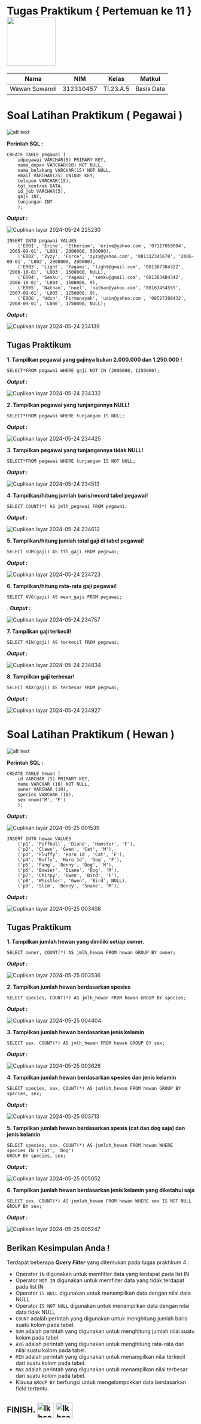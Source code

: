 # Tugas Praktikum { Pertemuan ke 11 } <img src=https://logos-download.com/wp-content/uploads/2016/05/MySQL_logo_logotype.png width="130px" >


|**Nama**|**NIM**|**Kelas**|**Matkul**|
|----|---|-----|------|
|Wawan Suwandi|312310457|TI.23.A.5|Basis Data|

# Soal Latihan Praktikum ( Pegawai )

![alt text](picture/tabel1.PNG)

**Perintah SQL :**

```
CREATE TABLE pegawai (
    idpegawai VARCHAR(5) PRIMARY KEY,
    nama_depan VARCHAR(10) NOT NULL,
    nama_belakang VARCHAR(15) NOT NULL,
    email VARCHAR(25) UNIQUE KEY,
    telepon VARCHAR(15),
    tgl_kontrak DATA,
    id_job VARCHAR(5),
    gaji INT,
    tunjangan INT
    );
```

***Output :***

![Cuplikan layar 2024-05-24 225230](https://github.com/Ws529/Basis-data-Pertemuan11/assets/147570983/ef4a7354-439d-49cb-94eb-a14188e2c24d)


```
INSERT INTO pegawai VALUES
    ('E001', 'Erine', 'Etherium', 'erine@yahoo.com', '07117059004', '2005-09-01', 'L001', 2000000, 500000),
	('E002', 'Zyzy', 'Force', 'zyzy@yahoo.com', '081312345678', '2006-09-01', 'L002', 2000000, 200000),
	('E003', 'Light', 'Yagami', 'light@gmail.com', '081367384322', '2006-10-01', 'L003', 1500000, NULL),
	('E004', 'Senku', 'Yagami', 'senku@gmail.com', '081363484342', '2006-10-01', 'L004', 1500000, 9),
	('E005', 'Nathan', 'noel', 'nathan@yahoo.com', '08163454555', '2007-09-01', 'L005', 1250000, 9),
	('E006', 'Udin', 'Firmansyah', 'udin@yahoo.com', '08527388432', '2008-09-01', 'L006', 1750000, NULL);
```

***Output :***

![Cuplikan layar 2024-05-24 234139](https://github.com/Ws529/Basis-data-Pertemuan11/assets/147570983/30de5d3c-8b22-4893-94ca-7f2489ca2452)

## Tugas Praktikum

**1. Tampilkan pegawai yang gajinya bukan 2.000.000 dan 1.250.000 !**

```
SELECT*FROM pegawai WHERE gaji NOT IN (2000000, 1250000);
```

***Output :***

![Cuplikan layar 2024-05-24 234332](https://github.com/Ws529/Basis-data-Pertemuan11/assets/147570983/730810ca-a2fc-4b13-a0d3-50be12962dd2)

**2. Tampilkan pegawai yang tunjangannya NULL!**

```
SELECT*FROM pegawai WHERE tunjangan IS NULL;
```

***Output :***

![Cuplikan layar 2024-05-24 234425](https://github.com/Ws529/Basis-data-Pertemuan11/assets/147570983/fd0127a1-8e4a-4123-816b-e5e469a469f7)



**3. Tampilkan pegawai yang tunjangannya tidak NULL!**

```
SELECT*FROM pegawai WHERE tunjangan IS NOT NULL;
```

***Output :***

![Cuplikan layar 2024-05-24 234513](https://github.com/Ws529/Basis-data-Pertemuan11/assets/147570983/578af578-38ee-4593-8f30-55bfefd6e292)


**4. Tampilkan/hitung jumlah baris/record tabel pegawai!**

```
SELECT COUNT(*) AS jmlh_pegawai FROM pegawai;
```

***Output :***

![Cuplikan layar 2024-05-24 234612](https://github.com/Ws529/Basis-data-Pertemuan11/assets/147570983/98b3f23d-8d30-4762-9bf5-3e79062a4299)


**5. Tampilkan/hitung jumlah total gaji di tabel pegawai!**

```
SELECT SUM(gaji) AS ttl_gaji FROM pegawai;
```

***Output :***

![Cuplikan layar 2024-05-24 234723](https://github.com/Ws529/Basis-data-Pertemuan11/assets/147570983/33b31a54-e2c3-45b3-828d-b03da9f7be91)



**6. Tampilkan/hitung rata-rata gaji pegawai!**

```
SELECT AVG(gaji) AS mean_gaji FROM pegawai;
```
.
***Output :***

![Cuplikan layar 2024-05-24 234757](https://github.com/Ws529/Basis-data-Pertemuan11/assets/147570983/d7c180df-5550-4264-8d82-d3576fd59427)

**7. Tampilkan gaji terkecil!**

```
SELECT MIN(gaji) AS terkecil FROM pegawai;
```

***Output :***

![Cuplikan layar 2024-05-24 234834](https://github.com/Ws529/Basis-data-Pertemuan11/assets/147570983/4a1a88c5-e0e5-4a92-8c28-98d2757e6577)



**8. Tampilkan gaji terbesar!**

```
SELECT MAX(gaji) AS terbesar FROM pegawai;
```

***Output :***

![Cuplikan layar 2024-05-24 234927](https://github.com/Ws529/Basis-data-Pertemuan11/assets/147570983/efd3dd8c-3230-4781-92c8-3871637e14bb)


# Soal Latihan Praktikum ( Hewan )

![alt text](picture/tabel2.PNG)

**Perintah SQL :**

```
CREATE TABLE hewan (
    id VARCHAR (5) PRIMARY KEY,
    name VARCHAR (10) NOT NULL,
    owner VARCHAR (10),
    species VARCHAR (10),
    sex enum('M', 'F')
    );
```

***Output :***

![Cuplikan layar 2024-05-25 001539](https://github.com/Ws529/Basis-data-Pertemuan11/assets/147570983/f56a52f0-f040-4d5e-b1fb-43ed86dea83e)


```
INSERT INTO hewan VALUES
    ('p1', 'Puffball', 'Diane', 'Hamster', 'F'),
    ('p2', 'Claws', 'Gwen', 'Cat', 'M'),
    ('p3', 'Fluffy', 'Haro 1d', 'Cat', 'F'),
    ('p4', 'Buffy', 'Haro 1d', 'Dog', 'F'),
    ('p5', 'Fang', 'Benny', 'Dog', 'M'),
    ('p6', 'Bowser', 'Diane', 'Dog', 'M'),
    ('p7', 'Chirpy', 'Gwen', 'Bird', 'F'),
    ('p8', 'Whistler', 'Gwen', 'Bird', NULL),
    ('p9', 'Slim', 'Benny', 'Snake', 'M');
```

***Output :***

![Cuplikan layar 2024-05-25 003408](https://github.com/Ws529/Basis-data-Pertemuan11/assets/147570983/33ab3913-ade1-4d29-b5c5-a9be03d144c0)


## Tugas Praktikum

**1. Tampilkan jumlah hewan yang dimiliki setiap owner.**

```
SELECT owner, COUNT(*) AS jmlh_hewan FROM hewan GROUP BY owner;
```

***Output :***

![Cuplikan layar 2024-05-25 003536](https://github.com/Ws529/Basis-data-Pertemuan11/assets/147570983/338392bd-3ecf-4254-9350-ee1e90b0ed26)


**2. Tampilkan jumlah hewan berdasarkan spesies**

```
SELECT species, COUNT(*) AS jmlh_hewan FROM hewan GROUP BY species;
```

***Output :***


![Cuplikan layar 2024-05-25 004404](https://github.com/Ws529/Basis-data-Pertemuan11/assets/147570983/caaef04f-d9c4-4ef4-8ade-c4ce05405905)


**3. Tampilkan jumlah hewan berdasarkan jenis kelamin**

```
SELECT sex, COUNT(*) AS jmlh_hewan FROM hewan GROUP BY sex;
```

***Output :***


![Cuplikan layar 2024-05-25 003626](https://github.com/Ws529/Basis-data-Pertemuan11/assets/147570983/7e900594-d831-4680-b294-e3e16230f7eb)

**4. Tampilkan jumlah hewan berdasarkan spesies dan jenis kelamin**

```
SELECT species, sex, COUNT(*) AS jumlah_hewan FROM hewan GROUP BY species, sex;
```

***Output :***

![Cuplikan layar 2024-05-25 003713](https://github.com/Ws529/Basis-data-Pertemuan11/assets/147570983/74adde18-6300-49c2-9872-0d91f94e23a4)

**5. Tampilkan jumlah hewan berdasarkan spesis (cat dan dog saja) dan jenis kelamin**

```
SELECT species, sex, COUNT(*) AS jumlah_hewan FROM hewan WHERE
species IN ('Cat', 'Dog')
GROUP BY species, sex;
```

***Output :***

![Cuplikan layar 2024-05-25 005052](https://github.com/Ws529/Basis-data-Pertemuan11/assets/147570983/b77d9454-cdb9-4e10-a37c-2449702ef07d)


**6. Tampilkan jumlah hewan berdasarkan jenis kelamin yang diketahui saja**

```
SELECT sex, COUNT(*) AS jumlah_hewan FROM hewan WHERE sex IS NOT NULL GROUP BY sex;
```

***Output :***

![Cuplikan layar 2024-05-25 005247](https://github.com/Ws529/Basis-data-Pertemuan11/assets/147570983/71905696-b813-4a44-8385-99ac97518593)



## Berikan Kesimpulan Anda !

Terdapat beberapa ***Query Filter*** yang ditemukan pada tugas praktikum 4 :

- Operator `IN` digunakan untuk memfilter data yang terdapat pada list IN
- Operator `NOT IN` digunakan untuk memfilter data yang tidak terdapat pada list IN
- Operator `IS NULL` digunakan untuk menampilkan data dengan nilai data NULL
- Operator `IS NOT NULL` digunakan untuk menampilkan data dengan nilai data tidak NULL
- `COUNT` adalah perintah yang digunakan untuk menghitung jumlah baris suatu kolom pada tabel.
- `SUM` adalah perintah yang digunakan untuk menghitung jumlah nilai suatu kolom pada tabel.
- `AVG` adalah perintah yang digunakan untuk menghitung rata-rata dari nilai suatu kolom pada tabel.
- `MIN` adalah perintah yang digunakan untuk menampilkan nilai terkecil dari suatu kolom pada tabel.
- `MAX` adalah perintah yang digunakan untuk menampilkan nilai terbesar dari suatu kolom pada tabel.
- Klausa `GROUP BY` berfungsi untuk mengelompokkan data berdasarkan field tertentu.

## FINISH. <img align="center" alt="Ikhsan-Python" height="40" width="45" src="https://em-content.zobj.net/source/microsoft-teams/337/student_1f9d1-200d-1f393.png"> <img align="center" alt="Ikhsan-Python" height="40" width="45" src="https://em-content.zobj.net/thumbs/160/twitter/348/flag-indonesia_1f1ee-1f1e9.png">
